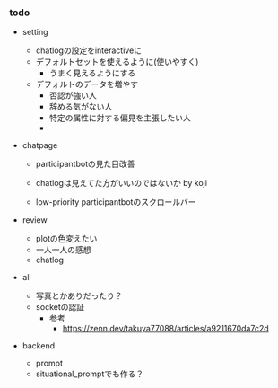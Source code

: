 ### todo
- setting
    - chatlogの設定をinteractiveに
    - デフォルトセットを使えるように(使いやすく)
        - うまく見えるようにする
    - デフォルトのデータを増やす
        - 否認が強い人
        - 辞める気がない人
        - 特定の属性に対する偏見を主張したい人
        -

- chatpage
    - participantbotの見た目改善
    - chatlogは見えてた方がいいのではないか by koji

    - low-priority participantbotのスクロールバー
- review
    - plotの色変えたい
    - 一人一人の感想
    - chatlog

- all
    - 写真とかありだったり？
    - socketの認証
        - 参考
            - https://zenn.dev/takuya77088/articles/a9211670da7c2d
            

- backend
    - prompt
    - situational_promptでも作る？

